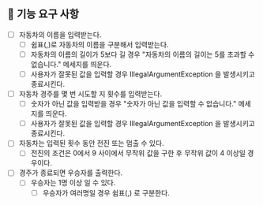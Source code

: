 ## 🚀 기능 요구 사항

- [ ] 자동차의 이름을 입력받는다.
    - [ ] 쉼표(,)로 자동차의 이름을 구분해서 입력받는다.
    - [ ] 자동차의 이름의 길이가 5보다 길 경우 "자동차의 이름의 길이는 5를 초과할 수 없습니다." 메세지를 띄운다.
    - [ ] 사용자가 잘못된 값을 입력할 경우 IllegalArgumentException 을 발생시키고 종료시킨다.
- [ ] 자동차 경주를 몇 번 시도할 지 횟수를 입력받는다.
    - [ ] 숫자가 아닌 값을 입력받을 경우 "숫자가 아닌 값을 입력할 수 없습니다." 메세지를 띄운다.
    - [ ] 사용자가 잘못된 값을 입력할 경우 IllegalArgumentException 을 발생시키고 종료시킨다.
- [ ] 자동차는 입력된 횟수 동안 전진 또는 멈출 수 있다.
    - [ ] 전진의 조건은  0에서 9 사이에서 무작위 값을 구한 후 무작위 값이 4 이상일 경우이다.
-[ ] 경주가 종료되면 우승자를 출력한다.
    - [ ] 우승자는 1명 이상 일 수 있다.
        -[ ] 우승자가 여러명일 경우 쉼표(,) 로 구분한다.
